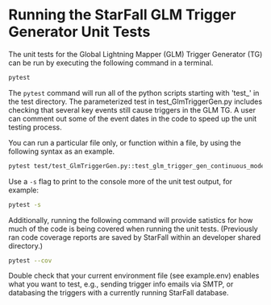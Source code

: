 <!--
################################################################################################
# Licensed to the Apache Software Foundation (ASF) under one
# or more contributor license agreements.  See the NOTICE file
# distributed with this work for additional information
# regarding copyright ownership.  The ASF licenses this file
# to you under the Apache License, Version 2.0 (the
# "License"); you may not use this file except in compliance
# with the License.  You may obtain a copy of the License at
#
#     http://www.apache.org/licenses/LICENSE-2.0
#
# Unless required by applicable law or agreed to in writing,
# software distributed under the License is distributed on an
# "AS IS" BASIS, WITHOUT WARRANTIES OR CONDITIONS OF ANY
# KIND, either express or implied.  See the License for the
# specific language governing permissions and limitations
# under the License.
#################################################################################################
-->

# Running the StarFall GLM Trigger Generator Unit Tests

The unit tests for the Global Lightning Mapper (GLM) Trigger Generator (TG) can be run by executing the following command in a terminal.

```bash
pytest
```

The `pytest` command will run all of the python scripts starting with 'test_' in the test directory. The parameterized test in test_GlmTriggerGen.py includes checking that several key events still cause triggers in the GLM TG. A user can comment out some of the event dates in the code to speed up the unit testing process.

You can run a particular file only, or function within a file, by using the following syntax as an example.

```bash
pytest test/test_GlmTriggerGen.py::test_glm_trigger_gen_continuous_mode
```

Use a `-s` flag to print to the console more of the unit test output, for example:

```bash
pytest -s
```

Additionally, running the following command will provide satistics for how much of the code is being covered when running the unit tests. (Previously ran code coverage reports are saved by StarFall within an developer shared directory.)

```bash
pytest --cov
```

Double check that your current environment file (see example.env) enables what you want to test, e.g., sending trigger info emails via SMTP, or databasing the triggers with a currently running StarFall database.
